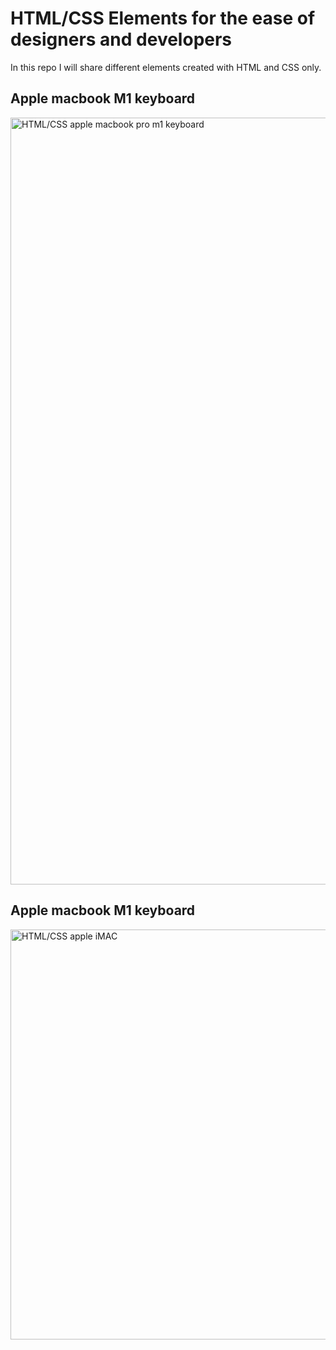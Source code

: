 # HTML/CSS Elements for the ease of designers and developers
In this repo I will share different elements created with HTML and CSS only.


<h2>Apple macbook M1 keyboard</h2>
<img width="1227" alt="HTML/CSS apple macbook pro m1 keyboard" src="https://user-images.githubusercontent.com/39459640/116594484-b2088700-a93b-11eb-9e20-bec211d15391.png">

<h2>Apple macbook M1 keyboard</h2>
<img width="656" alt="HTML/CSS apple iMAC" src="https://user-images.githubusercontent.com/39459640/116639979-2e728880-a983-11eb-8a5b-61d022959c69.png">
